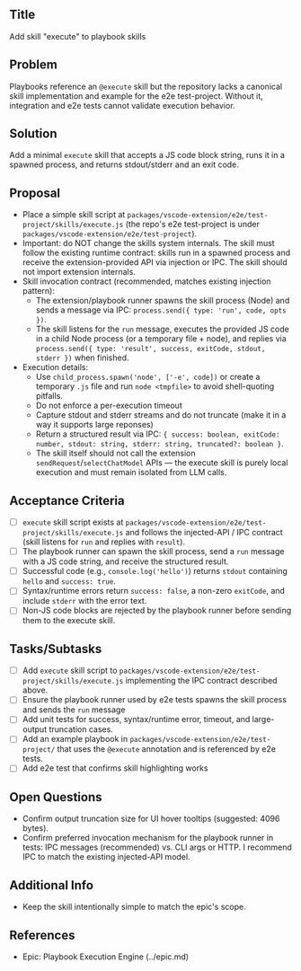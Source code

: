 ## Title
Add skill "execute" to playbook skills

## Problem
Playbooks reference an `@execute` skill but the repository lacks a canonical skill implementation and example for the e2e test-project. Without it, integration and e2e tests cannot validate execution behavior.

## Solution
Add a minimal `execute` skill that accepts a JS code block string, runs it in a spawned process, and returns stdout/stderr and an exit code.

## Proposal
- Place a simple skill script at `packages/vscode-extension/e2e/test-project/skills/execute.js` (the repo's e2e test-project is under `packages/vscode-extension/e2e/test-project`).
- Important: do NOT change the skills system internals. The skill must follow the existing runtime contract: skills run in a spawned process and receive the extension-provided API via injection or IPC. The skill should not import extension internals.
- Skill invocation contract (recommended, matches existing injection pattern):
	- The extension/playbook runner spawns the skill process (Node) and sends a message via IPC: `process.send({ type: 'run', code, opts })`.
	- The skill listens for the `run` message, executes the provided JS code in a child Node process (or a temporary file + node), and replies via `process.send({ type: 'result', success, exitCode, stdout, stderr })` when finished.
- Execution details:
	- Use `child_process.spawn('node', ['-e', code])` or create a temporary `.js` file and run `node <tmpfile>` to avoid shell-quoting pitfalls.
	- Do not enforce a per-execution timeout
	- Capture stdout and stderr streams and do not truncate (make it in a way it supports large reponses)
	- Return a structured result via IPC: `{ success: boolean, exitCode: number, stdout: string, stderr: string, truncated?: boolean }`.
	- The skill itself should not call the extension `sendRequest`/`selectChatModel` APIs — the execute skill is purely local execution and must remain isolated from LLM calls.


## Acceptance Criteria
- [ ] `execute` skill script exists at `packages/vscode-extension/e2e/test-project/skills/execute.js` and follows the injected-API / IPC contract (skill listens for `run` and replies with `result`).
- [ ] The playbook runner can spawn the skill process, send a `run` message with a JS code string, and receive the structured result.
- [ ] Successful code (e.g., `console.log('hello')`) returns `stdout` containing `hello` and `success: true`.
- [ ] Syntax/runtime errors return `success: false`, a non-zero `exitCode`, and include `stderr` with the error text.
- [ ] Non-JS code blocks are rejected by the playbook runner before sending them to the execute skill.

## Tasks/Subtasks
- [ ] Add `execute` skill script to `packages/vscode-extension/e2e/test-project/skills/execute.js` implementing the IPC contract described above.
- [ ] Ensure the playbook runner used by e2e tests spawns the skill process and sends the `run` message
- [ ] Add unit tests for success, syntax/runtime error, timeout, and large-output truncation cases.
- [ ] Add an example playbook in `packages/vscode-extension/e2e/test-project/` that uses the `@execute` annotation and is referenced by e2e tests.
- [ ] Add e2e test that confirms skill highlighting works

## Open Questions
- Confirm output truncation size for UI hover tooltips (suggested: 4096 bytes).
- Confirm preferred invocation mechanism for the playbook runner in tests: IPC messages (recommended) vs. CLI args or HTTP. I recommend IPC to match the existing injected-API model.

## Additional Info
- Keep the skill intentionally simple to match the epic's scope.

## References
- Epic: Playbook Execution Engine (../epic.md)
